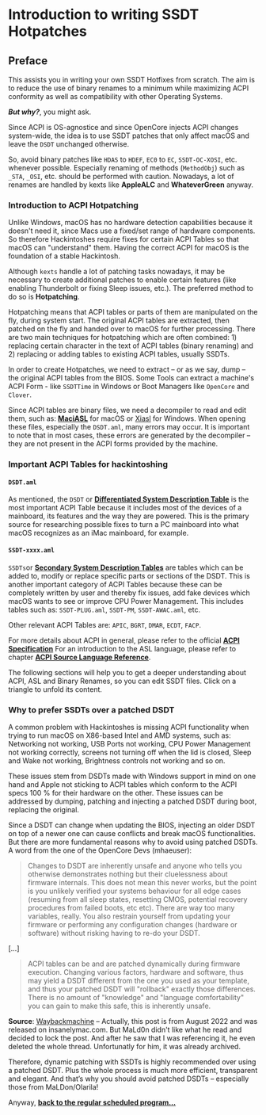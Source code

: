 # Introduction to writing SSDT Hotpatches

## Preface
This assists you in writing your own SSDT Hotfixes from scratch. The aim is to reduce the use of binary renames to a minimum while maximizing ACPI conformity as well as compatibility with other Operating Systems. 

***But why?***, you might ask.

Since ACPI is OS-agnostice and since OpenCore injects ACPI changes system-wide, the idea is to use SSDT patches that only affect macOS and leave the `DSDT` unchanged otherwise.

So, avoid binary patches like `HDAS` to `HDEF`, `EC0` to `EC`, `SSDT-OC-XOSI`, etc. whenever possible. Especially renaming of methods (`MethodObj`) such as `_STA`, `_OSI`, etc. should be performed with caution. Nowadays, a lot of renames are handled by kexts like **AppleALC** and **WhateverGreen** anyway.

### Introduction to ACPI Hotpatching

Unlike Windows, macOS has no hardware detection capabilities because it doesn't need it, since Macs use a fixed/set range of hardware components. So therefore Hackintoshes require fixes for certain ACPI Tables so that macOS can "understand" them. Having the correct ACPI for macOS is the foundation of a stable Hackintosh.

Although `kexts` handle a lot of patching tasks nowadays, it may be necessary to create additional patches to enable certain features (like enabling Thunderbolt or fixing Sleep issues, etc.). The preferred method to do so is **Hotpatching**.

Hotpatching means that ACPI tables or parts of them are manipulated on the fly, during system start. The original ACPI tables are extracted, then patched on the fly and handed over to macOS for further processing. There are two main techniques for hotpatching which are often combined: 1) replacing certain character in the text of ACPI tables (binary renaming) and 2) replacing or adding tables to existing ACPI tables, usually SSDTs.

In order to create Hotpatches, we need to extract – or as we say, dump – the original ACPI tables from the BIOS. Some Tools can extract a machine's ACPI Form - like `SSDTTime` in Windows or Boot Managers like `OpenCore` and `Clover`.

Since ACPI tables are binary files, we need a decompiler to read and edit them, such as: [**MaciASL**](https://github.com/acidanthera/MaciASL) for macOS or [Xiasl](https://github.com/ic005k/XiASL) for Windows. When opening these files, especially the `DSDT.aml`, many errors may occur. It is important to note that in most cases, these errors are generated by the decompiler – they are not present in the ACPI forms provided by the machine.

### Important ACPI Tables for hackintoshing

#### `DSDT.aml`
As mentioned, the `DSDT` or [**Differentiated System Description Table**](https://uefi.org/specs/ACPI/6.4/05_ACPI_Software_Programming_Model/ACPI_Software_Programming_Model.html#differentiated-system-description-table-dsdt) is the most important ACPI Table because it includes most of the devices of a mainboard, its features and the way they are powered. This is the primary source for researching possible fixes to turn a PC mainboard into what macOS recognizes as an iMac mainboard, for example.

#### `SSDT-xxxx.aml`
`SSDTs`or [**Secondary System Description Tables**](https://uefi.org/specs/ACPI/6.4/05_ACPI_Software_Programming_Model/ACPI_Software_Programming_Model.html?highlight=ssdt#secondary-system-description-table-ssdt) are tables which can be added to, modify or replace specific parts or sections of the DSDT. This is another important category of ACPI Tables because these can be completely written by user and thereby fix issues, add fake devices which macOS wants to see or improve CPU Power Management. This includes tables such as: `SSDT-PLUG.aml`, `SSDT-PM`, `SSDT-AWAC.aml`, etc.

Other relevant ACPI Tables are: `APIC`, `BGRT`, `DMAR`, `ECDT`, `FACP`.

For more details about ACPI in general, please refer to the official [**ACPI Specification**](https://uefi.org/specs/ACPI/6.4/index.html) For an introduction to the ASL language, please refer to chapter [**ACPI Source Language Reference**](https://uefi.org/specs/ACPI/6.4/19_ASL_Reference/ACPI_Source_Language_Reference.html?highlight=asl%20syntax).

The following sections will help you to get a deeper understanding about ACPI, ASL and Binary Renames, so you can edit SSDT files. Click on a triangle to unfold its content.
### Why to prefer SSDTs over a patched DSDT

A common problem with Hackintoshes is missing ACPI functionality when trying to run macOS on X86-based Intel and AMD systems, such as: Networking not working, USB Ports not working, CPU Power Management not working correctly, screens not turning off when the lid is closed, Sleep and Wake not working, Brightness controls not working and so on.

These issues stem from DSDTs made with Windows support in mind on one hand and Apple not sticking to ACPI tables which conform to the ACPI specs 100 % for their hardware on the other. These issues can be addressed by dumping, patching and injecting a patched DSDT during boot, replacing the original.

Since a DSDT can change when updating the BIOS, injecting an older DSDT on top of a newer one can cause conflicts and break macOS functionalities. But there are more fundamental reasons why to avoid using patched DSDTs. A word from the one of the OpenCore Devs (mhaeuser):

> Changes to DSDT are inherently unsafe and anyone who tells you otherwise demonstrates nothing but their cluelessness about firmware internals. This does not mean this never works, but the point is you unlikely verified your systems behaviour for all edge cases (resuming from all sleep states, resetting CMOS, potential recovery procedures from failed boots, etc etc). There are way too many variables, really. You also restrain yourself from updating your firmware or performing any configuration changes (hardware or software) without risking having to re-do your DSDT. 

[…]

> ACPI tables can be and are patched dynamically during firmware execution. Changing various factors, hardware and software, thus may yield a DSDT different from the one you used as your template, and thus your patched DSDT will "rollback" exactly those differences. There is no amount of "knowledge" and "language comfortability" you can gain to make this safe, this is inherently unsafe. 

**Source**: [Waybackmachine](https://web.archive.org/web/20220807100310/https://www.insanelymac.com/forum/topic/352881-when-is-rebaseregions-necessary/) – Actually, this post is from August 2022 and was released on insanelymac.com. But MaLd0n didn't like what he read and decided to lock the post. And after he saw that I was referencing it, he even deleted the whole thread. Unfortunatly for him, it was already archived.

Therefore, dynamic patching with SSDTs is highly recommended over using a patched DSDT. Plus the whole process is much more efficient, transparent and elegant. And that’s why you should avoid patched DSDTs – especially those from MaLDon/Olarila!

Anyway, [**back to the regular scheduled program…**](https://github.com/5T33Z0/OC-Little-Translated/blob/main/00_ACPI/SSDT_Basics/02_OC_ACPI_Handling.md)
